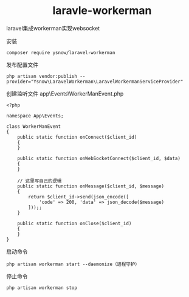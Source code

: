 ﻿# <center>laravle-workerman</center>
laravel集成workerman实现websocket

安装
~~~
composer require ysnow/laravel-workerman
~~~
发布配置文件
~~~
php artisan vendor:publish --provider="Ysnow\LaravelWorkerman\LaravelWorkermanServiceProvider"
~~~
创建监听文件 app\Events\WorkerManEvent.php
~~~
<?php

namespace App\Events;

class WorkerManEvent
{
    public static function onConnect($client_id)
    {
    }

    public static function onWebSocketConnect($client_id, $data)
    {
    }

    // 这里写自己的逻辑
    public static function onMessage($client_id, $message)
    {
        return $client_id->send(json_encode([
            'code' => 200, 'data' => json_decode($message)
        ]));;
    }

    public static function onClose($client_id)
    {
    }
}
~~~
启动命令
~~~
php artisan workerman start --daemonize（进程守护）
~~~
停止命令
~~~
php artisan workerman stop
~~~
